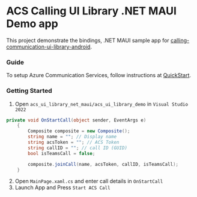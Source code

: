 # ACS Calling UI Library .NET MAUI Demo app

This project demonstrate the bindings, .NET MAUI sample app for [calling-communication-ui-library-android](https://github.com/Azure/communication-ui-library-android/tree/develop).

### Guide
To setup Azure Communication Services, follow instructions at [QuickStart](https://learn.microsoft.com/en-us/azure/communication-services/quickstarts/ui-library/get-started-composites?tabs=kotlin&pivots=platform-android).

### Getting Started

1) Open `acs_ui_library_net_maui/acs_ui_library_demo` in `Visual Studio 2022`

```C#
private void OnStartCall(object sender, EventArgs e)
    {
        Composite composite = new Composite();
        string name = ""; // Display name
        string acsToken = ""; // ACS Token
        string callID = ""; // call ID (GUID)
        bool isTeamsCall = false;

        composite.joinCall(name, acsToken, callID, isTeamsCall);
    }
```

2) Open `MainPage.xaml.cs` and enter call details in  `OnStartCall`
3) Launch App and Press `Start ACS Call` 